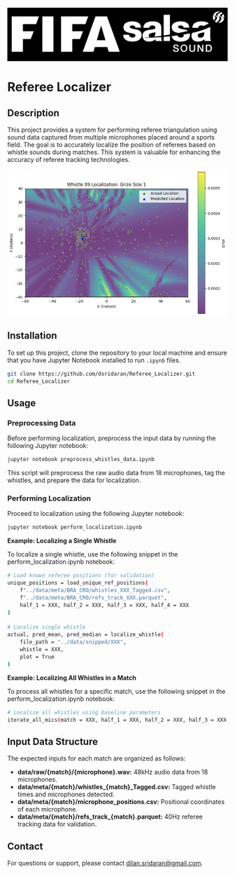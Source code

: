 ![Logo](/images/logo.png "Logo")

# Referee Localizer

## Description
This project provides a system for performing referee triangulation using sound data captured from multiple microphones placed around a sports field. The goal is to accurately localize the position of referees based on whistle sounds during matches. This system is valuable for enhancing the accuracy of referee tracking technologies.

![Referee Localization Example](/images/ex.png "Localization Diagram")

## Installation
To set up this project, clone the repository to your local machine and ensure that you have Jupyter Notebook installed to run `.ipynb` files.

```bash
git clone https://github.com/dsridaran/Referee_Localizer.git
cd Referee_Localizer
```

## Usage

### Preprocessing Data

Before performing localization, preprocess the input data by running the following Jupyter notebook:

```bash
jupyter notebook preprocess_whistles_data.ipynb
```

This script will preprocess the raw audio data from 18 microphones, tag the whistles, and prepare the data for localization.

### Performing Localization

Proceed to localization using the following Jupyter notebook:

```bash
jupyter notebook perform_localization.ipynb
```

**Example: Localizing a Single Whistle**

To localize a single whistle, use the following snippet in the perform_localization.ipynb notebook:

```bash
# Load known referee positions (for validation)
unique_positions = load_unique_ref_positions(
    f"../data/meta/BRA_CRO/whistles_XXX_Tagged.csv",
    f"../data/meta/BRA_CRO/refs_track_XXX.parquet",
    half_1 = XXX, half_2 = XXX, half_3 = XXX, half_4 = XXX
)

# Localize single whistle
actual, pred_mean, pred_median = localize_whistle(
    file_path = "../data/snipped/XXX",
    whistle = XXX,
    plot = True
)
```

**Example: Localizing All Whistles in a Match**

To process all whistles for a specific match, use the following snippet in the perform_localization.ipynb notebook:

```bash
# Localize all whistles using baseline parameters
iterate_all_mics(match = XXX, half_1 = XXX, half_2 = XXX, half_3 = XXX, half_4 = XXX, whistles = XXX)
```

## Input Data Structure

The expected inputs for each match are organized as follows:

- **data/raw/{match}/{microphone}.wav:** 48kHz audio data from 18 microphones.
- **data/meta/{match}/whistles_{match}_Tagged.csv:** Tagged whistle times and microphones detected.
- **data/meta/{match}/microphone_positions.csv:** Positional coordinates of each microphone.
- **data/meta/{match}/refs_track_{match}.parquet:** 40Hz referee tracking data for validation.

## Contact

For questions or support, please contact dilan.sridaran@gmail.com.
